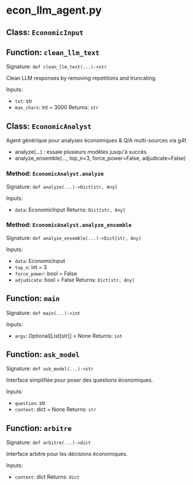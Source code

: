 # econ_llm_agent.py

## Class: `EconomicInput`

## Function: `clean_llm_text`

Signature: `def clean_llm_text(...)->str`

Clean LLM responses by removing repetitions and truncating.

Inputs:
- `txt`: str
- `max_chars`: int = 3000
Returns: `str`

## Class: `EconomicAnalyst`

Agent générique pour analyses économiques & Q/A multi-sources via g4f.
- analyze(...) : essaie plusieurs modèles jusqu'à succès.
- analyze_ensemble(..., top_n=3, force_power=False, adjudicate=False)

### Method: `EconomicAnalyst.analyze`

Signature: `def analyze(...)->Dict[str, Any]`

Inputs:
- `data`: EconomicInput
Returns: `Dict[str, Any]`

### Method: `EconomicAnalyst.analyze_ensemble`

Signature: `def analyze_ensemble(...)->Dict[str, Any]`

Inputs:
- `data`: EconomicInput
- `top_n`: int = 3
- `force_power`: bool = False
- `adjudicate`: bool = False
Returns: `Dict[str, Any]`

## Function: `main`

Signature: `def main(...)->int`

Inputs:
- `argv`: Optional[List[str]] = None
Returns: `int`

## Function: `ask_model`

Signature: `def ask_model(...)->str`

Interface simplifiée pour poser des questions économiques.

Inputs:
- `question`: str
- `context`: dict = None
Returns: `str`

## Function: `arbitre`

Signature: `def arbitre(...)->dict`

Interface arbitre pour les décisions économiques.

Inputs:
- `context`: dict
Returns: `dict`

